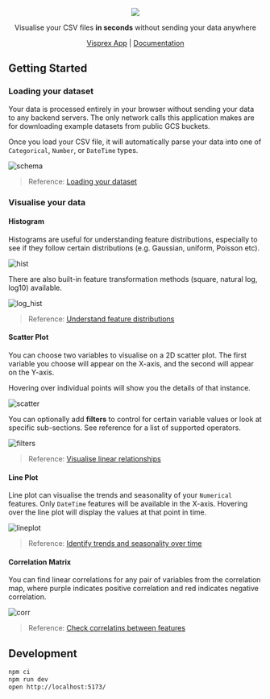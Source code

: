 <div>
  <p align="center">
    <img src="https://github.com/visprex/visprex/assets/20113339/03fae63d-6518-45b5-affd-da00e0c746b2" />
  </p>
  <p align="center">Visualise your CSV files <b>in seconds</b> without sending your data anywhere</p>
  <p align="center"> <a href="https://www.visprex.com">Visprex App</a> | <a href="https://docs.visprex.com">Documentation</a></p>
</div>

## Getting Started

### Loading your dataset
Your data is processed entirely in your browser without sending your data to any backend servers. The only network calls this application makes are for downloading example datasets from public GCS buckets.

Once you load your CSV file, it will automatically parse your data into one of `Categorical`, `Number`, or `DateTime` types.

![schema](https://github.com/user-attachments/assets/d526dfb9-adc6-4028-8b1d-71d96780a7ba)

> Reference: [Loading your dataset](https://docs.visprex.com/features/datasets/)


### Visualise your data
#### Histogram
Histograms are useful for understanding feature distributions, especially to see if they follow certain distributions (e.g. Gaussian, uniform, Poisson etc).

![hist](https://github.com/user-attachments/assets/981439d2-29e5-4250-a069-8e95ec66fc90)

There are also built-in feature transformation methods (square, natural log, log10) available.

![log_hist](https://github.com/user-attachments/assets/5876a33d-7ae8-49a0-8621-a598b0b75424)

> Reference: [Understand feature distributions](https://docs.visprex.com/features/histogram/)


#### Scatter Plot
You can choose two variables to visualise on a 2D scatter plot. The first variable you choose will appear on the X-axis, and the second will appear on the Y-axis.

Hovering over individual points will show you the details of that instance.

![scatter](https://github.com/user-attachments/assets/7b3c2d79-7ad6-416c-98ef-d4d9d647f5f9)

You can optionally add **filters** to control for certain variable values or look at specific sub-sections. See reference for a list of supported operators.

![filters](https://github.com/user-attachments/assets/509b56d2-4a05-45e3-907c-e6bee4d6859e)

> Reference: [Visualise linear relationships](https://docs.visprex.com/features/scatterplot/)

#### Line Plot
Line plot can visualise the trends and seasonality of your `Numerical` features. Only `DateTime` features will be available in the X-axis. Hovering over the line plot will display the values at that point in time.

![lineplot](https://github.com/user-attachments/assets/dfb3f76f-d6f0-4c97-8c61-788e36fe1f65)

> Reference: [Identify trends and seasonality over time](https://docs.visprex.com/features/lineplot/)


#### Correlation Matrix
You can find linear correlations for any pair of variables from the correlation map, where purple indicates positive correlation and red indicates negative correlation.

![corr](https://github.com/user-attachments/assets/1b5a2eb6-5129-478c-947f-8685d41363de)

> Reference: [Check correlatins between features](https://docs.visprex.com/features/correlation/)

## Development

```bash
npm ci
npm run dev
open http://localhost:5173/
```
